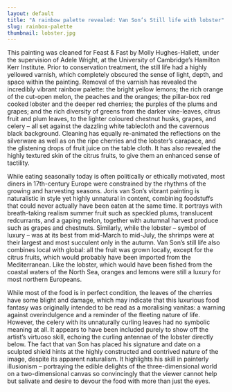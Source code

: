```yaml
---
layout: default
title: "A rainbow palette revealed: Van Son’s Still life with lobster"
slug: rainbox-palette
thumbnail: lobster.jpg
---
```

This painting was cleaned for Feast & Fast by Molly Hughes-Hallett, under the supervision of Adele Wright, at the University of Cambridge’s Hamilton Kerr Institute. Prior to conservation treatment, the still life had a highly yellowed varnish, which completely obscured the sense of light, depth, and space within the painting. Removal of the varnish has revealed the incredibly vibrant rainbow palette: the bright yellow lemons; the rich orange of the cut-open melon, the peaches and the oranges; the pillar-box red cooked lobster and the deeper red cherries; the purples of the plums and grapes; and the rich diversity of greens from the darker vine-leaves, citrus fruit and plum leaves, to the lighter coloured chestnut husks, grapes, and celery – all set against the dazzling white tablecloth and the cavernous black background. Cleaning has equally re-animated the reflections on the silverware as well as on the ripe cherries and the lobster’s carapace, and the glistening drops of fruit juice on the table cloth. It has also revealed the highly textured skin of the citrus fruits, to give them an enhanced sense of tactility. 

While eating seasonally today is often politically or ethically motivated, most diners in 17th-century Europe were constrained by the rhythms of the growing and harvesting seasons. Joris van Son’s vibrant painting is naturalistic in style yet highly unnatural in content, combining foodstuffs that could never actually have been eaten at the same time. It portrays with breath-taking realism summer fruit such as speckled plums, translucent redcurrants, and a gaping melon, together with autumnal harvest produce such as grapes and chestnuts. Similarly, while the lobster – symbol of luxury – was at its best from mid-March to mid-July, the shrimps were at their largest and most succulent only in the autumn. Van Son’s still life also combines local with global: all the fruit was grown locally, except for the citrus fruits, which would probably have been imported from the Mediterranean. Like the lobster, which would have been fished from the coastal waters of the North Sea, oranges and lemons were still a luxury for most northern Europeans.

While most of the food is in perfect condition, the leaves of the cherries have some blight and damage, which may indicate that this luxurious food fantasy was originally intended to be read as a moralising vanitas: a warning against overindulgence and a reminder of the fleeting nature of life. However, the celery with its unnaturally curling leaves had no symbolic meaning at all. It appears to have been included purely to show off the artist’s virtuoso skill, echoing the curling antennae of the lobster directly below. The fact that van Son has placed his signature and date on a sculpted shield hints at the highly constructed and contrived nature of the image, despite its apparent naturalism. It highlights his skill in painterly illusionism – portraying the edible delights of the three-dimensional world on a two-dimensional canvas so convincingly that the viewer cannot help but salivate and desire to devour the food with more than just the eyes.
